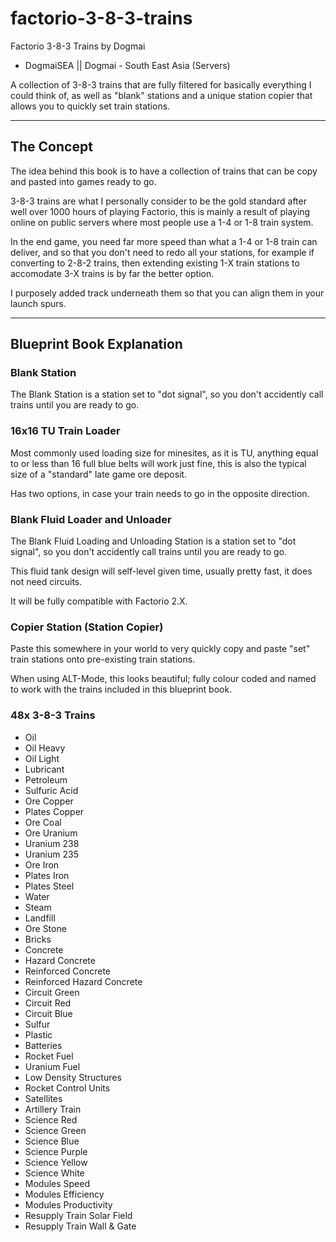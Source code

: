 # factorio-3-8-3-trains

Factorio 3-8-3 Trains by Dogmai
- DogmaiSEA || Dogmai - South East Asia (Servers)

A collection of 3-8-3 trains that are fully filtered for basically everything I could think of, as well as "blank" stations and a unique station copier that allows you to quickly set train stations.


---

## The Concept

The idea behind this book is to have a collection of trains that can be copy and pasted into games ready to go.

3-8-3 trains are what I personally consider to be the gold standard after well over 1000 hours of playing Factorio, this is mainly a result of playing online on public servers where most people use a 1-4 or 1-8 train system.

In the end game, you need far more speed than what a 1-4 or 1-8 train can deliver, and so that you don't need to redo all your stations, for example if converting to 2-8-2 trains, then extending existing 1-X train stations to accomodate 3-X trains is by far the better option.

I purposely added track underneath them so that you can align them in your launch spurs.


---

## Blueprint Book Explanation

### Blank Station

The Blank Station is a station set to "dot signal", so you don't accidently call trains until you are ready to go.

### 16x16 TU Train Loader

Most commonly used loading size for minesites, as it is TU, anything equal to or less than 16 full blue belts will work just fine, this is also the typical size of a "standard" late game ore deposit.

Has two options, in case your train needs to go in the opposite direction.


### Blank Fluid Loader and Unloader

The Blank Fluid Loading and Unloading Station is a station set to "dot signal", so you don't accidently call trains until you are ready to go.

This fluid tank design will self-level given time, usually pretty fast, it does not need circuits.

It will be fully compatible with Factorio 2.X.


### Copier Station (Station Copier)

Paste this somewhere in your world to very quickly copy and paste "set" train stations onto pre-existing train stations.

When using ALT-Mode, this looks beautiful; fully colour coded and named to work with the trains included in this blueprint book.



### 48x 3-8-3 Trains

- Oil
- Oil Heavy
- Oil Light
- Lubricant
- Petroleum
- Sulfuric Acid
- Ore Copper
- Plates Copper
- Ore Coal
- Ore Uranium
- Uranium 238
- Uranium 235
- Ore Iron
- Plates Iron
- Plates Steel
- Water
- Steam
- Landfill
- Ore Stone
- Bricks
- Concrete
- Hazard Concrete
- Reinforced Concrete
- Reinforced Hazard Concrete
- Circuit Green
- Circuit Red
- Circuit Blue
- Sulfur
- Plastic
- Batteries
- Rocket Fuel
- Uranium Fuel
- Low Density Structures
- Rocket Control Units
- Satellites
- Artillery Train
- Science Red
- Science Green
- Science Blue
- Science Purple
- Science Yellow
- Science White
- Modules Speed
- Modules Efficiency
- Modules Productivity
- Resupply Train Solar Field
- Resupply Train Wall & Gate
